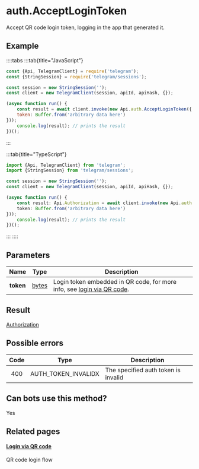 # auth.AcceptLoginToken

Accept QR code login token, logging in the app that generated it.



## Example

::::tabs
:::tab{title="JavaScript"}
```js
const {Api, TelegramClient} = require('telegram');
const {StringSession} = require('telegram/sessions');

const session = new StringSession('');
const client = new TelegramClient(session, apiId, apiHash, {});

(async function run() {
    const result = await client.invoke(new Api.auth.AcceptLoginToken({
    token: Buffer.from('arbitrary data here')
}));
    console.log(result); // prints the result
})();
```
:::

:::tab{title="TypeScript"}
```ts
import {Api, TelegramClient} from 'telegram';
import {StringSession} from 'telegram/sessions';

const session = new StringSession('');
const client = new TelegramClient(session, apiId, apiHash, {});

(async function run() {
    const result: Api.Authorization = await client.invoke(new Api.auth.AcceptLoginToken({
    token: Buffer.from('arbitrary data here')
}));
    console.log(result); // prints the result
})();
```
:::
::::



## Parameters

| Name | Type | Description |
| :--: | ---- | ----------- |
| **token** | [bytes](https://core.telegram.org/type/bytes) | Login token embedded in QR code, for more info, see [login via QR code](https://core.telegram.org/api/qr-login). 


## Result

[Authorization](https://core.telegram.org/type/Authorization)



## Possible errors

| Code | Type | Description |
| :--: | ---- | ----------- |
| 400 | AUTH\_TOKEN\_INVALIDX | The specified auth token is invalid 


## Can bots use this method?

Yes

## Related pages

#### [Login via QR code](https://core.telegram.org/api/qr-login)

QR code login flow




